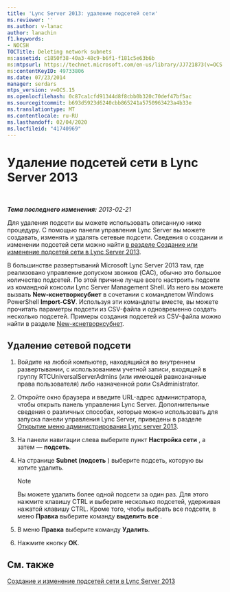 ```yaml
---
title: 'Lync Server 2013: удаление подсетей сети'
ms.reviewer: ''
ms.author: v-lanac
author: lanachin
f1.keywords:
- NOCSH
TOCTitle: Deleting network subnets
ms:assetid: c1850f38-40a3-48c9-b6f1-f181c5e63b6b
ms:mtpsurl: https://technet.microsoft.com/en-us/library/JJ721873(v=OCS.15)
ms:contentKeyID: 49733806
ms.date: 07/23/2014
manager: serdars
mtps_version: v=OCS.15
ms.openlocfilehash: 0c87ca1cfd91344d8f8cbb0b320c70def47bf5ac
ms.sourcegitcommit: b693d5923d6240cbb865241a5750963423a4b33e
ms.translationtype: MT
ms.contentlocale: ru-RU
ms.lasthandoff: 02/04/2020
ms.locfileid: "41740969"
---
```

<div data-xmlns="http://www.w3.org/1999/xhtml">

<div class="topic" data-xmlns="http://www.w3.org/1999/xhtml" data-msxsl="urn:schemas-microsoft-com:xslt" data-cs="http://msdn.microsoft.com/en-us/">

<div data-asp="http://msdn2.microsoft.com/asp">

# <a name="deleting-network-subnets-in-lync-server-2013"></a>Удаление подсетей сети в Lync Server 2013

</div>

<div id="mainSection">

<div id="mainBody">

<span> </span>

_**Тема последнего изменения:** 2013-02-21_

Для удаления подсети вы можете использовать описанную ниже процедуру. С помощью панели управления Lync Server вы можете создавать, изменять и удалять сетевые подсети. Сведения о создании и изменении подсетей сети можно найти [в разделе Создание или изменение подсетей сети в Lync Server 2013](lync-server-2013-create-or-modify-network-subnets.md).

В большинстве развертываний Microsoft Lync Server 2013 там, где реализовано управление допуском звонков (CAC), обычно это большое количество подсетей. По этой причине лучше всего настроить подсети из командной консоли Lync Server Management Shell. Из него вы можете вызвать **New-кснетворксубнет** в сочетании с командлетом Windows PowerShell **Import-CSV**. Используя эти командлеты вместе, вы можете прочитать параметры подсети из CSV-файла и одновременно создать несколько подсетей. Примеры создания подсетей из CSV-файла можно найти в разделе [New-кснетворксубнет](https://docs.microsoft.com/powershell/module/skype/New-CsNetworkSubnet).

<div>

## <a name="to-delete-a-network-subnet"></a>Удаление сетевой подсети

1.  Войдите на любой компьютер, находящийся во внутреннем развертывании, с использованием учетной записи, входящей в группу RTCUniversalServerAdmins (или имеющей равнозначные права пользователя) либо назначенной роли CsAdministrator.

2.  Откройте окно браузера и введите URL-адрес администратора, чтобы открыть панель управления Lync Server. Дополнительные сведения о различных способах, которые можно использовать для запуска панели управления Lync Server, приведены в разделе [Открытие меню администрирования Lync server 2013](lync-server-2013-open-lync-server-administrative-tools.md).

3.  На панели навигации слева выберите пункт **Настройка сети** , а затем — **подсеть**.

4.  На странице **Subnet (подсеть** ) выберите подсеть, которую вы хотите удалить.
    
    <div>
    

    > [!NOTE]  
    > Вы можете удалить более одной подсети за один раз. Для этого нажмите клавишу CTRL и выберите несколько подсетей, удерживая нажатой клавишу CTRL. Кроме того, чтобы выбрать все подсети, в меню <STRONG>Правка</STRONG> выберите команду <STRONG>выделить все</STRONG> .

    
    </div>

5.  В меню **Правка** выберите команду **Удалить**.

6.  Нажмите кнопку **ОК**.

</div>

<div>

## <a name="see-also"></a>См. также


[Создание и изменение подсетей сети в Lync Server 2013](lync-server-2013-create-or-modify-network-subnets.md)  
  

</div>

</div>

<span> </span>

</div>

</div>

</div>

